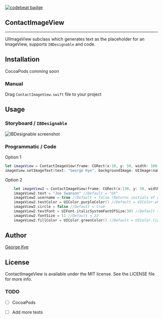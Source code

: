 [![codebeat badge](https://codebeat.co/badges/0307d76d-2646-4566-8e82-869b90c95f92)](https://codebeat.co/projects/github-com-gkye-contactimageview)
## ContactImageView
----------------------

UIImageView subclass which generates text as the placeholder for an ImageView, supports `IBDesignable` and code.

## Installation
CocoaPods comming soon

### Manual
Drag `ContactImageView.swift` file to your project

## Usage

### Storyboard / `IBDesignable`
![IBDesignable screenshot](http://g.recordit.co/vqI1yZmutI.gif)

### Programmatic / Code
Option  1
```swift
let imageView = ContactImageView(frame: CGRect(x:10, y: 50, width: 100, height: 100))
imageView.setImageText(text: "George Kye", backgroundImage: UIImage(named: "bg"), username: true, textColor: UIColor.whiteColor(), fillColor: UIColor.blackColor(), circle: true) //backgroundImage is optional
```
Option 2
```swift
    let imageView2 = ContactImageView(frame: CGRect(x:130, y: 50, width: 100, height: 100))
    imageView2.text = "Joe Swanson" //Default = "GK"
    imageView2.username = true //Default = false (Returns initials of username if true)
    imageView2.textColor = UIColor.purpleColor() //Default = UIColor.whiteColor()
    imageView2.circle = false //Default = true
    imageView2.textFont = UIFont.italicSystemFontOfSize(30) //Default = UIFont.systemFontOfSize(22)
    imageView2.fontSize = 11 //Default = 22
    imageView2.fillColor = UIColor.greenColor() //Default = UIColor.lightGrayColor
```
## Author
<a href="twitter.com/gkye">George Kye </a>

## License
ContactImageView is available under the MIT license. See the LICENSE file for more info.

### TODO

- [ ] CocoaPods
- [ ] Add more tests

